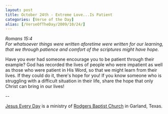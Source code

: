 ```yaml
---
layout: post
title: October 24th - Extreme Love...Is Patient
categories: [Verse of the Day]
alias: [/VerseOfTheDay/2009/10/24/]
---
```


_Romans 15:4  
For whatsoever things were written aforetime were written for our
learning, that we through patience and comfort of the scriptures
might have hope._

Have you ever had someone encourage you to be patient through their
example? God has recorded the lives of people who were impatient as
well as those who were patient in His Word, so that we might learn
from their lives. If they could do it, there's hope for you! If you
know someone who is struggling with a difficult situation in their
life, share the hope that only Christ can bring in our lives!

 --

<a href=http://jesuseveryday.net>Jesus Every Day</a> is a ministry of <a href=http://rodgersbaptist.net>Rodgers Baptist Church</a> in Garland, Texas.
